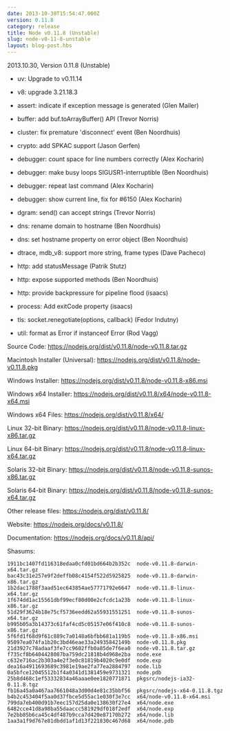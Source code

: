 ```yaml
---
date: 2013-10-30T15:54:47.000Z
version: 0.11.8
category: release
title: Node v0.11.8 (Unstable)
slug: node-v0-11-8-unstable
layout: blog-post.hbs
---
```


2013.10.30, Version 0.11.8 (Unstable)

- uv: Upgrade to v0.11.14

- v8: upgrade 3.21.18.3

- assert: indicate if exception message is generated (Glen Mailer)

- buffer: add buf.toArrayBuffer() API (Trevor Norris)

- cluster: fix premature 'disconnect' event (Ben Noordhuis)

- crypto: add SPKAC support (Jason Gerfen)

- debugger: count space for line numbers correctly (Alex Kocharin)

- debugger: make busy loops SIGUSR1-interruptible (Ben Noordhuis)

- debugger: repeat last command (Alex Kocharin)

- debugger: show current line, fix for #6150 (Alex Kocharin)

- dgram: send() can accept strings (Trevor Norris)

- dns: rename domain to hostname (Ben Noordhuis)

- dns: set hostname property on error object (Ben Noordhuis)

- dtrace, mdb_v8: support more string, frame types (Dave Pacheco)

- http: add statusMessage (Patrik Stutz)

- http: expose supported methods (Ben Noordhuis)

- http: provide backpressure for pipeline flood (isaacs)

- process: Add exitCode property (isaacs)

- tls: socket.renegotiate(options, callback) (Fedor Indutny)

- util: format as Error if instanceof Error (Rod Vagg)

Source Code: https://nodejs.org/dist/v0.11.8/node-v0.11.8.tar.gz

Macintosh Installer (Universal): https://nodejs.org/dist/v0.11.8/node-v0.11.8.pkg

Windows Installer: https://nodejs.org/dist/v0.11.8/node-v0.11.8-x86.msi

Windows x64 Installer: https://nodejs.org/dist/v0.11.8/x64/node-v0.11.8-x64.msi

Windows x64 Files: https://nodejs.org/dist/v0.11.8/x64/

Linux 32-bit Binary: https://nodejs.org/dist/v0.11.8/node-v0.11.8-linux-x86.tar.gz

Linux 64-bit Binary: https://nodejs.org/dist/v0.11.8/node-v0.11.8-linux-x64.tar.gz

Solaris 32-bit Binary: https://nodejs.org/dist/v0.11.8/node-v0.11.8-sunos-x86.tar.gz

Solaris 64-bit Binary: https://nodejs.org/dist/v0.11.8/node-v0.11.8-sunos-x64.tar.gz

Other release files: https://nodejs.org/dist/v0.11.8/

Website: https://nodejs.org/docs/v0.11.8/

Documentation: https://nodejs.org/docs/v0.11.8/api/

Shasums:

```
1911bc1407fd116318edaa0cfd01bd664b2b352c  node-v0.11.8-darwin-x64.tar.gz
bac43c31e257e9f2deffb08c4154f522d5925825  node-v0.11.8-darwin-x86.tar.gz
1b2dac1788f3aad51ec643854ae57771792e6647  node-v0.11.8-linux-x64.tar.gz
1f674dd1ac15561dbf99ecf80d00e2cfcdc1a23b  node-v0.11.8-linux-x86.tar.gz
51d29f3624b18e75cf5736eedd62a55931551251  node-v0.11.8-sunos-x64.tar.gz
b995b05a3b14373c61faf4cd5c05157e06f410c8  node-v0.11.8-sunos-x86.tar.gz
5f6fd1f68d9f61c889c7a0148a6bfbb681a119b5  node-v0.11.8-x86.msi
95097ea074fa1b20c3bd46eae33a24935842149b  node-v0.11.8.pkg
21d3927c78adaaf3fe7cc9602ffb0a85de7f6ea0  node-v0.11.8.tar.gz
f735cf8b6404428087ba759dc21818b4d968e2ba  node.exe
c632e716ac2b303a4e2f3e0c81819b4020c9e0df  node.exp
dea16a4911693689c3981e19ae2fa77ea2884797  node.lib
0a5bfce12045512b1f4a0341d1381459e9731321  node.pdb
25b8d468c1ef53332834a46aaae0ee1820771871  pkgsrc/nodejs-ia32-0.11.8.tgz
fb16a45a0a467aa7661048a3d00d4e81c35bbf56  pkgsrc/nodejs-x64-0.11.8.tgz
b4b2c453404f5aa0d37fbce5d55ac1e030f3e7cc  x64/node-v0.11.8-x64.msi
799da7eb400d91b7eec157d25da0e138630f27e4  x64/node.exe
6482cce41d8a98ba55daaccc581929df018f2edf  x64/node.exp
7e2bb85b6ca45c4df487b9cca7d420e87170b272  x64/node.lib
1aa3a1f9d767e81dbdd1af1d13f221830c467d68  x64/node.pdb
```
